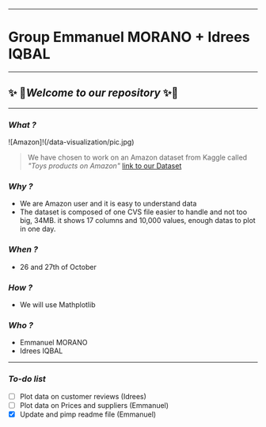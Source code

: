 ___
# **Group Emmanuel MORANO + Idrees IQBAL**
___
##  :sparkles: :rocket:*Welcome to our repository*  :sparkles::rocket:
___
### *What ?*
![Amazon]!(/data-visualization/pic.jpg)
>We have chosen to work on an Amazon dataset from Kaggle called *"Toys products on Amazon"*
>[link to our Dataset](https://www.kaggle.com/PromptCloudHQ/toy-products-on-amazon)

### *Why ?*
* We are Amazon user and it is easy to understand data
* The dataset is composed of one CVS file easier to handle and not too big, 34MB. it shows 17 columns and 10,000 values, enough datas to plot in one day.

### *When ?*
* 26 and 27th of October

### *How ?*
* We will use Mathplotlib

### *Who ?*
* Emmanuel MORANO
* Idrees IQBAL
---
### **_To-do list_**
- [ ] Plot data on customer reviews (Idrees)
- [ ] Plot data on Prices and suppliers (Emmanuel)
- [x] Update and pimp readme file (Emmanuel)